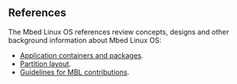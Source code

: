 ## References

The Mbed Linux OS references review concepts, designs and other background information about Mbed Linux OS:

* [Application containers and packages](../references/application-containers-and-packages.html).
* [Partition layout](../references/partition-layout.html).
* [Guidelines for MBL contributions](../references/contribution-guidelines.html).
